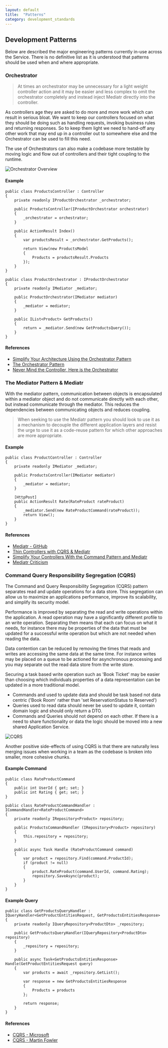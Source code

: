 ```yaml
---
layout: default
title:  "Patterns"
category: development_standards
---
```


## Development Patterns

Below are described the major engineering patterns currently in-use across the Service. There is no definitive list as it is understood that patterns should be used when and where appropriate.

### Orchestrator

> At times an orchestrator may be unnecessary for a light weight controller action and it may be easier and less complex to omit the orchestrator completely and instead inject Mediatr directly into the controller.

As controllers age they are asked to do more and more work which can result in serious bloat. We want to keep our controllers focused on what they should be doing such as handling requests, invoking business rules and returning responses. So to keep them light we need to hand-off any other work that may end up in a controller out to somewhere else and the Orchestrator can be used to fill this need. 

The use of Orchestrators can also make a codebase more testable by moving logic and flow out of controllers and their tight coupling to the runtime.

![Orchestrator Overview](./images/OrchestratorOverview.png)

#### Example

    public class ProductsController : Controller
    {
        private readonly IProductOrchestrator _orchestrator;

        public ProductsController(IProductOrchestrator orchestrator)
        {
            _orchestrator = orchestrator;
        }
        
        public ActionResult Index()
        {
            var productsResult = _orchestrator.GetProducts();

            return View(new ProductsModel
            {
                Products = productsResult.Products
            });
        }
    }

    public class ProductOrchestrator : IProductOrchestrator
    {
        private readonly IMediator _mediator;

        public ProductOrchestrator(IMediator mediator)
        {
            _mediator = mediator;
        }
        
        public IList<Product> GetProducts()
        {
            return = _mediator.Send(new GetProductsQuery());            
        }
    }


#### References

* [Simplify Your Architecture Using the Orchestrator Pattern](http://www.jamiemaguire.net/index.php/2017/05/06/simplify-your-architecture-using-the-orchestrator-pattern/)
* [The Orchestrator Pattern](http://www.michaeltaylorp3.net/orchestrator-pattern/)
* [Never Mind the Controller, Here is the Orchestrator](https://www.simple-talk.com/dotnet/asp-net/never-mind-the-controller-here-is-the-orchestrator/)
  
### The Mediator Pattern & Mediatr

With the mediator pattern, communication between objects is encapsulated within a mediator object and do not communicate directly with each other, but instead communicate through the mediator. This reduces the dependencies between communicating objects and reduces coupling.

> When seeking to use the Mediatr pattern you should look to use it as a mechanism to decouple the different application layers and resist the urge to use it as a code-reuse pattern for which other approaches are more appropriate.

#### Example

    public class ProductController : Controller
    {
        private readonly IMediator _mediator;

        public ProductsController(IMediator mediator)
        {
            _mediator = mediator;
        }

        [HttpPost]
        public ActionResult Rate(RateProduct rateProduct)
        {
            _mediator.Send(new RateProductCommand(rateProduct));
            return View();
        }
    }    

#### References

* [Mediatr - GitHub](https://github.com/jbogard/MediatR)
* [Thin Controllers with CQRS & Mediatr](https://codeopinion.com/thin-controllers-cqrs-mediatr/)
* [Simplify Your Controllers With the Command Pattern and Mediatr](https://jonhilton.net/2016/06/06/simplify-your-controllers-with-the-command-pattern-and-mediatr/)
* [Mediatr Criticism](http://scotthannen.org/blog/2020/06/20/mediatr-didnt-run-over-dog.html)


### Command Query Responsibility Segregation (CQRS)

The Command and Query Responsibility Segregation (CQRS) pattern separates read and update operations for a data store. This segregation can allow us to maximize an applications performance, improve its scalability, and simplify its security model.

Performance is improved by separating the read and write operations within the application. A read operation may have a significantly different profile to an write operation. Separating then means that each can focus on what it needs, for instance there may be properties of the data that must be updated for a successful write operation but which are not needed when reading the data.

Data contention can be reduced by removing the times that reads and writes are accessing the same data at the same time. For instance writes may be placed on a queue to be actioned for asynchronous processing and you may separate out the read data store from the write store.

Securing a task based write operation such as 'Book Ticket' may be easier than choosing which individuals properties of a data representation can be updated in a more traditional model.

* Commands and used to update data and should be task based not data centric ('Book Room' rather than 'set ReservationStatus to Reserved')
* Queries used to read data should never be used to update it, contain domain logic and should only return a DTO.
* Commands and Queries should not depend on each other. If there is a need to share functionality or data the logic should be moved into a new shared Application Service.

![CQRS](./images/cqrs.png)

Another positive side-effects of using CQRS is that there are naturally less merging issues when working in a team as the codebase is broken into smaller, more cohesive chunks.

#### Example Command

    public class RateProductCommand
    {
        public int UserId { get; set; }
        public int Rating { get; set; }
    }

    public class RateProductCommandHandler : ICommandHandler<RateProductCommand>
    {
        private readonly IRepository<Product> repository;

        public ProductsCommandHandler (IRepository<Product> repository)
        {
            this.repository = repository;
        }

        public async Task Handle (RateProductCommand command)
        {
            var product = repository.Find(command.ProductId);
            if (product != null)
            {
                product.RateProduct(command.UserId, command.Rating);
                repository.SaveAsync(product);
            }
        }
    }

#### Example Query

    public class GetProductsQueryHandler : IQueryHandler<GetProductEntitiesRequest, GetProductsEntitiesResponse>
    {
        private readonly IQueryRepository<ProductDto> _repository;

        public GetProductsQueryHandler(IQueryRepository<ProductDto> repository)
        {
            _repository = repository;
        }

        public async Task<GetProductsEntitiesResponse> Handle(GetProductEntitiesRequest query)
        {
            var products = await _repository.GetList();

            var response = new GetProductsEntitiesResponse
            {
                Products = products
            };

            return response;
        }
    }

#### References

* [CQRS - Microsoft](https://docs.microsoft.com/en-us/azure/architecture/patterns/cqrs)
* [CQRS - Martin Fowler](https://martinfowler.com/bliki/CQRS.html)